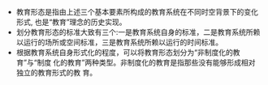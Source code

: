 - 教育形态是指由上述三个基本要素所构成的教育系统在不同时空背景下的变化形式,
  也是“教育”理念的历史实现。
- 划分教育形态的标准大致有三个:一是教育系统自身的标准，二是教育系统所赖以运行的场所或空间标准，三是教育系统所赖以运行的时间标准。
- 根据教育系统自身形式化的程度，可以将教育形态划分为“非制度化的教育”与“制度
  化的教育”两种类型。非制度化的教育是指那些没有能够形成相对独立的教育形式的教
  育。